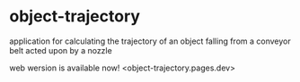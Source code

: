 # object-trajectory
application for calculating the trajectory of an object falling from a conveyor belt acted upon by a nozzle

web wersion is available now!
<object-trajectory.pages.dev>
